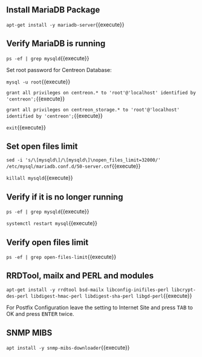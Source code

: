 ## Install MariaDB Package

`apt-get install -y mariadb-server`{{execute}}

## Verify MariaDB is running

`ps -ef | grep mysqld`{{execute}}

Set root password for Centreon Database:

`mysql -u root`{{execute}}

`grant all privileges on centreon.* to 'root'@'localhost' identified by 'centreon';`{{execute}}

`grant all privileges on centreon_storage.* to 'root'@'localhost' identified by 'centreon';`{{execute}}

`exit`{{execute}}

## Set open files limit

`sed -i 's/\[mysqld\]/\[mysqld\]\nopen_files_limit=32000/' /etc/mysql/mariadb.conf.d/50-server.cnf`{{execute}}

`killall mysqld`{{execute}}

## Verify if it is no longer running

`ps -ef | grep mysqld`{{execute}}

`systemctl restart mysql`{{execute}}

## Verify open files limit

`ps -ef | grep open-files-limit`{{execute}}

## RRDTool, mailx and PERL and modules

`apt-get install -y rrdtool bsd-mailx libconfig-inifiles-perl libcrypt-des-perl libdigest-hmac-perl libdigest-sha-perl libgd-perl`{{execute}}

For Postfix Configuration leave the setting to Internet Site and press <kbd>TAB</kbd> to OK and press <KBD>ENTER</kbd> twice.

## SNMP MIBS

`apt install -y snmp-mibs-downloader`{{execute}}

